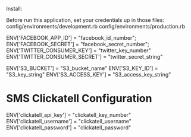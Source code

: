 Install:

Before run this application, set your credentials up in those files:
   config/environments/development.rb
   config/environments/production.rb

  ENV['FACEBOOK_APP_ID'] = "facebook_id_number";
  ENV['FACEBOOK_SECRET'] = "facebook_secret_number";
  ENV['TWITTER_CONSUMER_KEY'] = "twitter_key_number"
  ENV['TWITTER_CONSUMER_SECRET'] = "twitter_secret_string"

  ENV['S3_BUCKET'] = "S3_bucket_name"
  ENV['S3_KEY_ID'] = "S3_key_string"
  ENV['S3_ACCESS_KEY'] = "S3_access_key_string"

  # SMS Clickatell Configuration
  ENV['clickatell_api_key'] = "clickatell_key_number"
  ENV['clickatell_username'] = "clickatell_username"
  ENV['clickatell_password'] = "clickatell_password" 
